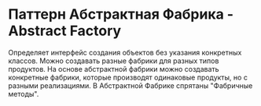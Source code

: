 Паттерн Абстрактная Фабрика - Abstract Factory
==============================================
Определяет интерфейс создания объектов без указания конкретных классов. Можно создавать разные фабрики для разных типов продуктов.
На основе абстрактной фабрики можно создавать конкретные фабрики, которые производят одинаковые продукты,
но с разными реализациями.
В Абстрактной Фабрике спрятаны "Фабричные методы". 